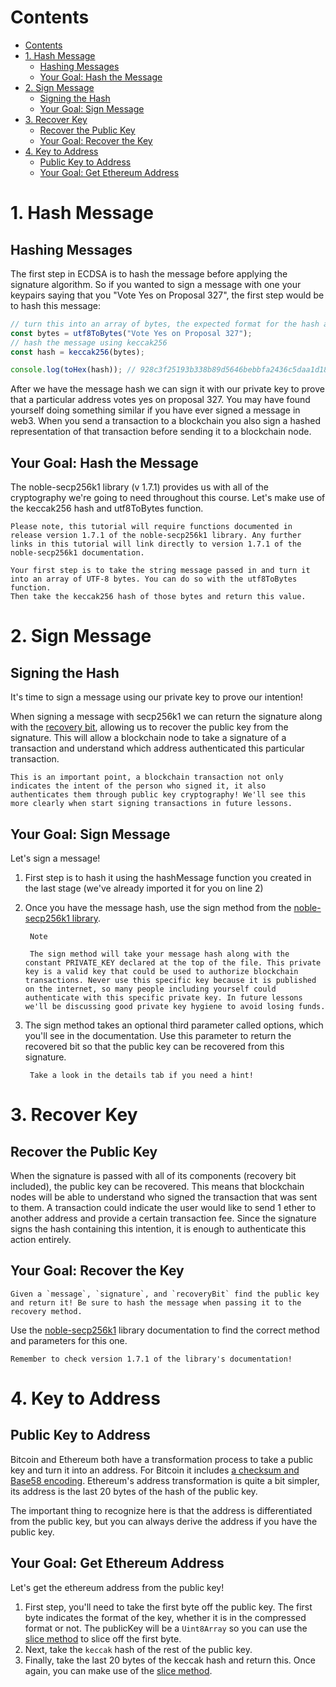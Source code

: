 # Contents
- [Contents](#contents)
- [1. Hash Message](#1-hash-message)
  - [Hashing Messages](#hashing-messages)
  - [Your Goal: Hash the Message](#your-goal-hash-the-message)
- [2. Sign Message](#2-sign-message)
  - [Signing the Hash](#signing-the-hash)
  - [Your Goal: Sign Message](#your-goal-sign-message)
- [3. Recover Key](#3-recover-key)
  - [Recover the Public Key](#recover-the-public-key)
  - [Your Goal: Recover the Key](#your-goal-recover-the-key)
- [4. Key to Address](#4-key-to-address)
  - [Public Key to Address](#public-key-to-address)
  - [Your Goal: Get Ethereum Address](#your-goal-get-ethereum-address)

# 1. Hash Message

## Hashing Messages

The first step in ECDSA is to hash the message before applying the signature algorithm. So if you wanted to sign a message with one your keypairs saying that you "Vote Yes on Proposal 327", the first step would be to hash this message:
```js
// turn this into an array of bytes, the expected format for the hash algorithm
const bytes = utf8ToBytes("Vote Yes on Proposal 327");
// hash the message using keccak256
const hash = keccak256(bytes); 

console.log(toHex(hash)); // 928c3f25193b338b89d5646bebbfa2436c5daa1d189f9c565079dcae379a43be
```
After we have the message hash we can sign it with our private key to prove that a particular address votes yes on proposal 327. You may have found yourself doing something similar if you have ever signed a message in web3. When you send a transaction to a blockchain you also sign a hashed representation of that transaction before sending it to a blockchain node.
## Your Goal: Hash the Message

The noble-secp256k1 library (v 1.7.1) provides us with all of the cryptography we're going to need throughout this course. Let's make use of the keccak256 hash and utf8ToBytes function.

    Please note, this tutorial will require functions documented in release version 1.7.1 of the noble-secp256k1 library. Any further links in this tutorial will link directly to version 1.7.1 of the noble-secp256k1 documentation.

    Your first step is to take the string message passed in and turn it into an array of UTF-8 bytes. You can do so with the utf8ToBytes function.
    Then take the keccak256 hash of those bytes and return this value.

# 2. Sign Message

## Signing the Hash

It's time to sign a message using our private key to prove our intention!

When signing a message with secp256k1 we can return the signature along with the [recovery bit](https://cryptobook.nakov.com/digital-signatures/ecdsa-sign-verify-messages#ecdsa-public-key-recovery-from-signature), allowing us to recover the public key from the signature. This will allow a blockchain node to take a signature of a transaction and understand which address authenticated this particular transaction.

    This is an important point, a blockchain transaction not only indicates the intent of the person who signed it, it also authenticates them through public key cryptography! We'll see this more clearly when start signing transactions in future lessons.

## Your Goal: Sign Message

Let's sign a message!

1. First step is to hash it using the hashMessage function you created in the last stage (we've already imported it for you on line 2)
2. Once you have the message hash, use the sign method from the [noble-secp256k1 library](https://github.com/paulmillr/noble-secp256k1/tree/1.7.1#signmsghash-privatekey).

        Note

        The sign method will take your message hash along with the constant PRIVATE_KEY declared at the top of the file. This private key is a valid key that could be used to authorize blockchain transactions. Never use this specific key because it is published on the internet, so many people including yourself could authenticate with this specific private key. In future lessons we'll be discussing good private key hygiene to avoid losing funds.

3. The sign method takes an optional third parameter called options, which you'll see in the documentation. Use this parameter to return the recovered bit so that the public key can be recovered from this signature.

        Take a look in the details tab if you need a hint!

# 3. Recover Key

## Recover the Public Key

When the signature is passed with all of its components (recovery bit included), the public key can be recovered. This means that blockchain nodes will be able to understand who signed the transaction that was sent to them. A transaction could indicate the user would like to send 1 ether to another address and provide a certain transaction fee. Since the signature signs the hash containing this intention, it is enough to authenticate this action entirely.
## Your Goal: Recover the Key

    Given a `message`, `signature`, and `recoveryBit` find the public key and return it! Be sure to hash the message when passing it to the recovery method.

Use the [noble-secp256k1](https://github.com/paulmillr/noble-secp256k1/tree/1.7.1) library documentation to find the correct method and parameters for this one.

    Remember to check version 1.7.1 of the library's documentation!

# 4. Key to Address

## Public Key to Address

Bitcoin and Ethereum both have a transformation process to take a public key and turn it into an address. For Bitcoin it includes [a checksum and Base58 encoding](https://en.bitcoin.it/wiki/Technical_background_of_version_1_Bitcoin_addresses). Ethereum's address transformation is quite a bit simpler, its address is the last 20 bytes of the hash of the public key.

The important thing to recognize here is that the address is differentiated from the public key, but you can always derive the address if you have the public key.
## Your Goal: Get Ethereum Address

Let's get the ethereum address from the public key!

1. First step, you'll need to take the first byte off the public key. The first byte indicates the format of the key, whether it is in the compressed format or not. The publicKey will be a `Uint8Array` so you can use the [slice method](https://developer.mozilla.org/en-US/docs/Web/JavaScript/Reference/Global_Objects/TypedArray/slice) to slice off the first byte.
2. Next, take the `keccak` hash of the rest of the public key.
3. Finally, take the last 20 bytes of the keccak hash and return this. Once again, you can make use of the [slice method](https://developer.mozilla.org/en-US/docs/Web/JavaScript/Reference/Global_Objects/TypedArray/slice).
